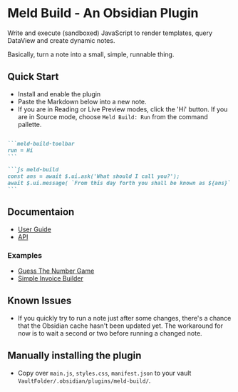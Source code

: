 # Meld Build - An Obsidian Plugin

Write and execute (sandboxed) JavaScript to render templates, query DataView and create dynamic notes.

Basically, turn a note into a small, simple, runnable thing.

## Quick Start
- Install and enable the plugin
- Paste the Markdown below into a new note.
- If you are in Reading or Live Preview modes, click the 'Hi' button.  If you are in Source mode, choose `Meld Build: Run` from the command pallette.
````md

```meld-build-toolbar
run = Hi
```

```js meld-build
const ans = await $.ui.ask('What should I call you?');
await $.ui.message( `From this day forth you shall be known as ${ans}` );
```
````

## Documentaion

- [User Guide](/docs/user-guide.md)
- [API](/docs/api.md)

### Examples

- [Guess The Number Game](/docs/examples/guess-the-number.md)
- [Simple Invoice Builder](/docs/examples/invoice-builder.md)

## Known Issues
- If you quickly try to run a note just after some changes, there's a chance that the Obsidian cache hasn't been updated yet.  The workaround for now is to wait a second or two before running a changed note.

## Manually installing the plugin

- Copy over `main.js`, `styles.css`, `manifest.json` to your vault `VaultFolder/.obsidian/plugins/meld-build/`.
